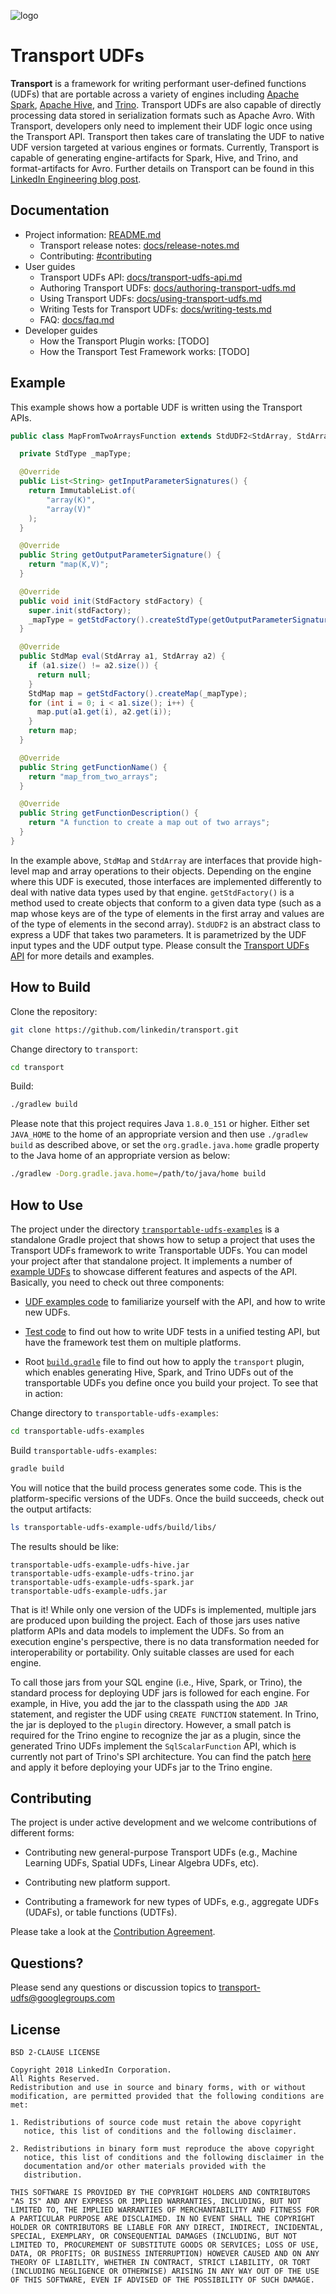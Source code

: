 ![logo](docs/logo.png)
# Transport UDFs

**Transport** is a framework for writing performant user-defined
functions (UDFs) that are portable across a variety of engines
including [Apache Spark](https://spark.apache.org/), [Apache Hive](https://hive.apache.org/), and
[Trino](https://trino.io/). Transport UDFs are also
capable of directly processing data stored in serialization formats such as
Apache Avro. With Transport, developers only need to implement their UDF
logic once using the Transport API. Transport then takes care of
translating the UDF to native UDF version targeted at various engines
or formats. Currently, Transport is capable of generating
engine-artifacts for Spark, Hive, and Trino, and format-artifacts for
Avro. Further details on Transport can be found in this [LinkedIn Engineering blog post](https://engineering.linkedin.com/blog/2018/11/using-translatable-portable-UDFs).

## Documentation

- Project information: [README.md](/README.md)
  - Transport release notes: [docs/release-notes.md](/docs/release-notes.md)
  - Contributing: [#contributing](#contributing)
- User guides
  - Transport UDFs API: [docs/transport-udfs-api.md](/docs/transport-udfs-api.md)
  - Authoring Transport UDFs: [docs/authoring-transport-udfs.md](/docs/authoring-transport-udfs.md)
  - Using Transport UDFs: [docs/using-transport-udfs.md](/docs/using-transport-udfs.md)
  - Writing Tests for Transport UDFs: [docs/writing-tests.md](/docs/writing-tests.md)
  - FAQ: [docs/faq.md](/docs/faq.md)
- Developer guides
  - How the Transport Plugin works: [TODO]
  - How the Transport Test Framework works: [TODO]


## Example

This example shows how a portable UDF is written using the Transport APIs.

```java
public class MapFromTwoArraysFunction extends StdUDF2<StdArray, StdArray, StdMap> implements TopLevelStdUDF {

  private StdType _mapType;

  @Override
  public List<String> getInputParameterSignatures() {
    return ImmutableList.of(
        "array(K)",
        "array(V)"
    );
  }

  @Override
  public String getOutputParameterSignature() {
    return "map(K,V)";
  }

  @Override
  public void init(StdFactory stdFactory) {
    super.init(stdFactory);
    _mapType = getStdFactory().createStdType(getOutputParameterSignature());
  }

  @Override
  public StdMap eval(StdArray a1, StdArray a2) {
    if (a1.size() != a2.size()) {
      return null;
    }
    StdMap map = getStdFactory().createMap(_mapType);
    for (int i = 0; i < a1.size(); i++) {
      map.put(a1.get(i), a2.get(i));
    }
    return map;
  }

  @Override
  public String getFunctionName() {
    return "map_from_two_arrays";
  }

  @Override
  public String getFunctionDescription() {
    return "A function to create a map out of two arrays";
  }
}
```

In the example above, `StdMap` and `StdArray` are interfaces that
provide high-level map and array operations to their
objects. Depending on the engine where this UDF is executed, those
interfaces are implemented differently to deal with native data types
used by that engine. `getStdFactory()` is a method used to create
objects that conform to a given data type (such as a map whose keys
are of the type of elements in the first array and values are of the
type of elements in the second array). `StdUDF2` is an abstract class
to express a UDF that takes two parameters. It is parametrized by the
UDF input types and the UDF output type. Please consult the [Transport UDFs API](/docs/transport-udfs-api.md) for more details and examples.

## How to Build
Clone the repository:
```bash
git clone https://github.com/linkedin/transport.git
```
Change directory to `transport`:
```bash
cd transport
```

Build:
```bash
./gradlew build
```

Please note that this project requires Java `1.8.0_151` or higher.
Either set `JAVA_HOME` to the home of an appropriate version and then use `./gradlew build` as described above, or set the `org.gradle.java.home` gradle property to the Java home of an appropriate version as below:
```bash
./gradlew -Dorg.gradle.java.home=/path/to/java/home build
```

## How to Use
The project under the directory [`transportable-udfs-examples`](transportable-udfs-examples) is a standalone Gradle project
that shows how to setup a project that uses the Transport UDFs framework to write Transportable UDFs.
You can model your project after that standalone project. It implements a number of [example
UDFs](transportable-udfs-examples/transportable-udfs-example-udfs) to showcase different features and aspects of the API.
 Basically, you need to check out three components:

* [UDF examples code](transportable-udfs-examples/transportable-udfs-example-udfs/src/main/java/com/linkedin/transport/examples)
to familiarize yourself with the API, and how to write new UDFs. 

* [Test code](transportable-udfs-examples/transportable-udfs-example-udfs/src/test/java/com/linkedin/transport/examples)
 to find out how to write UDF tests in a unified testing API, but have the framework test them on multiple platforms.

* Root [`build.gradle`](transportable-udfs-examples/build.gradle) file
to find out how to apply the `transport` plugin, which enables generating Hive, Spark, and Trino UDFs out of
the transportable UDFs you define once you build your project. To see that in action:

Change directory to `transportable-udfs-examples`:

```bash
cd transportable-udfs-examples
```

Build `transportable-udfs-examples`:

```bash
gradle build
```

You will notice that the build process generates some code. This is the platform-specific versions of the UDFs.
Once the build succeeds, check out the output artifacts: 

```bash
ls transportable-udfs-example-udfs/build/libs/
```

The results should be like:

```
transportable-udfs-example-udfs-hive.jar
transportable-udfs-example-udfs-trino.jar
transportable-udfs-example-udfs-spark.jar
transportable-udfs-example-udfs.jar
```

That is it! While only one version of the UDFs is implemented, multiple jars are produced upon building the project.
Each of those jars uses native platform APIs and data models to implement the UDFs. So from an execution engine's perspective,
there is no data transformation needed for interoperability or portability. Only suitable classes are used for each engine.

To call those jars from your SQL engine (i.e., Hive, Spark, or Trino), the standard process for deploying UDF jars is followed
for each engine. For example, in Hive, you add the jar to the classpath using the `ADD JAR` statement,
 and register the UDF using `CREATE FUNCTION` statement.
In Trino, the jar is deployed to the `plugin` directory. However, a small patch is required for the Trino
engine to recognize the jar as a plugin, since the generated Trino UDFs implement the `SqlScalarFunction` API,
which is currently not part of Trino's SPI architecture. You can find the patch [here](docs/transport-udfs-trino.patch) and apply it
 before deploying your UDFs jar to the Trino engine.
 
## Contributing
The project is under active development and we welcome contributions of different forms:

* Contributing new general-purpose Transport UDFs (e.g., Machine Learning UDFs, Spatial UDFs, Linear Algebra UDFs, etc).

* Contributing new platform support.

* Contributing a framework for new types of UDFs, e.g., aggregate UDFs (UDAFs), or table functions (UDTFs).

Please take a look at the [Contribution Agreement](CONTRIBUTING.md).

## Questions?
Please send any questions or discussion topics to [transport-udfs@googlegroups.com](mailto:transport-udfs@googlegroups.com)

## License

    BSD 2-CLAUSE LICENSE

    Copyright 2018 LinkedIn Corporation.
    All Rights Reserved.
    Redistribution and use in source and binary forms, with or without
    modification, are permitted provided that the following conditions are
    met:

    1. Redistributions of source code must retain the above copyright
       notice, this list of conditions and the following disclaimer.

    2. Redistributions in binary form must reproduce the above copyright
       notice, this list of conditions and the following disclaimer in the
       documentation and/or other materials provided with the
       distribution.

    THIS SOFTWARE IS PROVIDED BY THE COPYRIGHT HOLDERS AND CONTRIBUTORS
    "AS IS" AND ANY EXPRESS OR IMPLIED WARRANTIES, INCLUDING, BUT NOT
    LIMITED TO, THE IMPLIED WARRANTIES OF MERCHANTABILITY AND FITNESS FOR
    A PARTICULAR PURPOSE ARE DISCLAIMED. IN NO EVENT SHALL THE COPYRIGHT
    HOLDER OR CONTRIBUTORS BE LIABLE FOR ANY DIRECT, INDIRECT, INCIDENTAL,
    SPECIAL, EXEMPLARY, OR CONSEQUENTIAL DAMAGES (INCLUDING, BUT NOT
    LIMITED TO, PROCUREMENT OF SUBSTITUTE GOODS OR SERVICES; LOSS OF USE,
    DATA, OR PROFITS; OR BUSINESS INTERRUPTION) HOWEVER CAUSED AND ON ANY
    THEORY OF LIABILITY, WHETHER IN CONTRACT, STRICT LIABILITY, OR TORT
    (INCLUDING NEGLIGENCE OR OTHERWISE) ARISING IN ANY WAY OUT OF THE USE
    OF THIS SOFTWARE, EVEN IF ADVISED OF THE POSSIBILITY OF SUCH DAMAGE.
